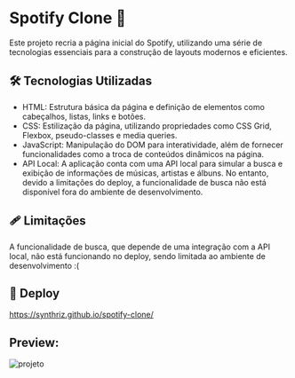 # Spotify Clone 🤖
Este projeto recria a página inicial do Spotify, utilizando uma série de tecnologias essenciais para a construção de layouts modernos e eficientes.

## 🛠️ Tecnologias Utilizadas
- HTML: Estrutura básica da página e definição de elementos como cabeçalhos, listas, links e botões.
- CSS: Estilização da página, utilizando propriedades como CSS Grid, Flexbox, pseudo-classes e media queries.
- JavaScript: Manipulação do DOM para interatividade, além de fornecer funcionalidades como a troca de conteúdos dinâmicos na página.
- API Local: A aplicação conta com uma API local para simular a busca e exibição de informações de músicas, artistas e álbuns. No entanto, devido a limitações do deploy, a funcionalidade de busca não está disponível fora do ambiente de desenvolvimento.

## 🩹 Limitações
A funcionalidade de busca, que depende de uma integração com a API local, não está funcionando no deploy, sendo limitada ao ambiente de desenvolvimento :(

## 🔗 Deploy
https://synthriz.github.io/spotify-clone/

## Preview:
<img alt ='projeto' src='https://github.com/user-attachments/assets/8b5ee219-b4cd-49ee-9527-ea539ae2ab69'>


